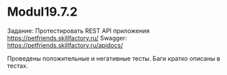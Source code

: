 # Modul19.7.2
Задание:
Протестировать REST API приложения https://petfriends.skillfactory.ru/
Swagger: https://petfriends.skillfactory.ru/apidocs/

Проведены положительные и негативные тесты.
Баги кратко описаны в тестах.
